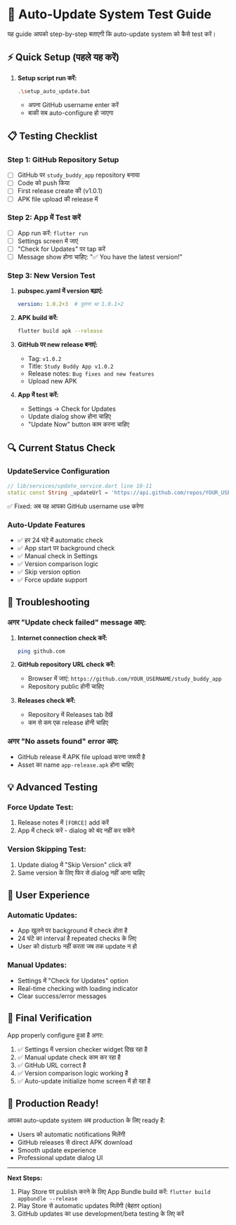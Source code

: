 # 🧪 Auto-Update System Test Guide

यह guide आपको step-by-step बताएगी कि auto-update system को कैसे test करें।

## ⚡ Quick Setup (पहले यह करें)

1. **Setup script run करें:**
   ```bash
   .\setup_auto_update.bat
   ```
   - अपना GitHub username enter करें
   - बाकी सब auto-configure हो जाएगा

## 📋 Testing Checklist

### Step 1: GitHub Repository Setup
- [ ] GitHub पर `study_buddy_app` repository बनाया
- [ ] Code को push किया
- [ ] First release create की (v1.0.1)
- [ ] APK file upload की release में

### Step 2: App में Test करें
- [ ] App run करें: `flutter run`
- [ ] Settings screen में जाएं
- [ ] "Check for Updates" पर tap करें
- [ ] Message show होना चाहिए: "✅ You have the latest version!"

### Step 3: New Version Test
1. **pubspec.yaml में version बढ़ाएं:**
   ```yaml
   version: 1.0.2+3  # पुराना था 1.0.1+2
   ```

2. **APK build करें:**
   ```bash
   flutter build apk --release
   ```

3. **GitHub पर new release बनाएं:**
   - Tag: `v1.0.2`
   - Title: `Study Buddy App v1.0.2`
   - Release notes: `Bug fixes and new features`
   - Upload new APK

4. **App में test करें:**
   - Settings → Check for Updates
   - Update dialog show होना चाहिए
   - "Update Now" button काम करना चाहिए

## 🔍 Current Status Check

### UpdateService Configuration
```dart
// lib/services/update_service.dart line 10-11
static const String _updateUrl = 'https://api.github.com/repos/YOUR_USERNAME/study_buddy_app/releases/latest';
```
✅ Fixed: अब यह आपका GitHub username use करेगा

### Auto-Update Features
- ✅ हर 24 घंटे में automatic check
- ✅ App start पर background check
- ✅ Manual check in Settings
- ✅ Version comparison logic
- ✅ Skip version option
- ✅ Force update support

## 🐛 Troubleshooting

### अगर "Update check failed" message आए:

1. **Internet connection check करें:**
   ```bash
   ping github.com
   ```

2. **GitHub repository URL check करें:**
   - Browser में जाएं: `https://github.com/YOUR_USERNAME/study_buddy_app`
   - Repository public होनी चाहिए

3. **Releases check करें:**
   - Repository में Releases tab देखें
   - कम से कम एक release होनी चाहिए

### अगर "No assets found" error आए:
- GitHub release में APK file upload करना जरूरी है
- Asset का name `app-release.apk` होना चाहिए

## 💡 Advanced Testing

### Force Update Test:
1. Release notes में `[FORCE]` add करें
2. App में check करें - dialog को बंद नहीं कर सकेंगे

### Version Skipping Test:
1. Update dialog में "Skip Version" click करें
2. Same version के लिए फिर से dialog नहीं आना चाहिए

## 📱 User Experience

### Automatic Updates:
- App खुलने पर background में check होता है
- 24 घंटे का interval है repeated checks के लिए
- User को disturb नहीं करता जब तक update न हो

### Manual Updates:
- Settings में "Check for Updates" option
- Real-time checking with loading indicator
- Clear success/error messages

## 🎯 Final Verification

App properly configure हुआ है अगर:
1. ✅ Settings में version checker widget दिख रहा है
2. ✅ Manual update check काम कर रहा है  
3. ✅ GitHub URL correct है
4. ✅ Version comparison logic working है
5. ✅ Auto-update initialize home screen में हो रहा है

## 🚀 Production Ready!

आपका auto-update system अब production के लिए ready है:
- Users को automatic notifications मिलेंगी
- GitHub releases से direct APK download
- Smooth update experience
- Professional update dialog UI

---

**Next Steps:**
1. Play Store पर publish करने के लिए App Bundle build करें: `flutter build appbundle --release`
2. Play Store से automatic updates मिलेंगी (बेहतर option)
3. GitHub updates का use development/beta testing के लिए करें
